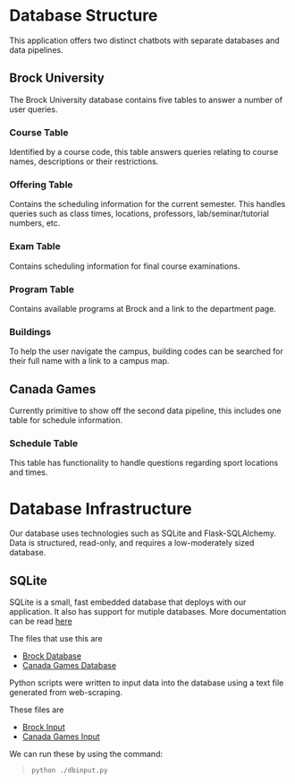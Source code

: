 # Database Structure
This application offers two distinct chatbots with separate databases and data pipelines.

## Brock University
The Brock University database contains five tables to answer a number of user queries.

### Course Table
Identified by a course code, this table answers queries relating to course names, descriptions or their restrictions.

### Offering Table
Contains the scheduling information for the current semester. This handles queries such as class times, locations, professors, lab/seminar/tutorial numbers, etc.

### Exam Table
Contains scheduling information for final course examinations.

### Program Table
Contains available programs at Brock and a link to the department page.

### Buildings
To help the user navigate the campus, building codes can be searched for their full name with a link to a campus map.

## Canada Games
Currently primitive to show off the second data pipeline, this includes one table for schedule information.

### Schedule Table
This table has functionality to handle questions regarding sport locations and times.

# Database Infrastructure
Our database uses technologies such as SQLite and Flask-SQLAlchemy. Data is structured, read-only, and requires a low-moderately sized database.

## SQLite
SQLite is a small, fast embedded database that deploys with our application. It also has support for mutiple databases. More documentation can be read [here](https://www.sqlite.org/index.html)

The files that use this are 
- [Brock Database](buchatbot.db)
- [Canada Games Database](cgchatbot.db)

Python scripts were written to input data into the database using a text file generated from web-scraping.

These files are 
- [Brock Input](dbinput.py)
- [Canada Games Input](cginput.py)

We can run these by using the command:

>`python ./dbinput.py`